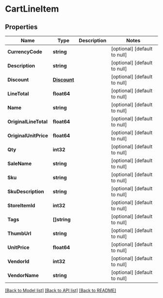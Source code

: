 # CartLineItem

## Properties
Name | Type | Description | Notes
------------ | ------------- | ------------- | -------------
**CurrencyCode** | **string** |  | [optional] [default to null]
**Description** | **string** |  | [optional] [default to null]
**Discount** | [**Discount**](Discount.md) |  | [optional] [default to null]
**LineTotal** | **float64** |  | [optional] [default to null]
**Name** | **string** |  | [optional] [default to null]
**OriginalLineTotal** | **float64** |  | [optional] [default to null]
**OriginalUnitPrice** | **float64** |  | [optional] [default to null]
**Qty** | **int32** |  | [optional] [default to null]
**SaleName** | **string** |  | [optional] [default to null]
**Sku** | **string** |  | [optional] [default to null]
**SkuDescription** | **string** |  | [optional] [default to null]
**StoreItemId** | **int32** |  | [optional] [default to null]
**Tags** | **[]string** |  | [optional] [default to null]
**ThumbUrl** | **string** |  | [optional] [default to null]
**UnitPrice** | **float64** |  | [optional] [default to null]
**VendorId** | **int32** |  | [optional] [default to null]
**VendorName** | **string** |  | [optional] [default to null]

[[Back to Model list]](../README.md#documentation-for-models) [[Back to API list]](../README.md#documentation-for-api-endpoints) [[Back to README]](../README.md)


